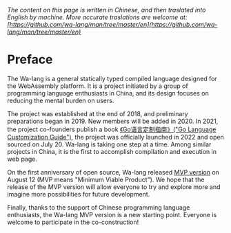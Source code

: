 *The content on this page is written in Chinese, and then traslated into English by machine. More accurate traslations are welcome at: [https://github.com/wa-lang/man/tree/master/en](https://github.com/wa-lang/man/tree/master/en)*

# Preface

The Wa-lang is a general statically typed compiled language designed for the WebAssembly platform. It is a project initiated by a group of programming language enthusiasts in China, and its design focuses on reducing the mental burden on users.

The project was established at the end of 2018, and preliminary preparations began in 2019. New members will be added in 2020. In 2021, the project co-founders publish a book [《Go语言定制指南》("Go Language Customization Guide")](https://github.com/chai2010/go-ast-book), the project was officially launched in 2022 and open sourced on July 20. Wa-lang is taking one step at a time. Among similar projects in China, it is the first to accomplish compilation and execution in web page.

On the first anniversary of open source, Wa-lang released [MVP version](https://github.com/wa-lang/wa/releases) on August 12 (MVP means "Minimum Viable Product"). We hope that the release of the MVP version will allow everyone to try and explore more and imagine more possibilities for future development.

Finally, thanks to the support of Chinese programming language enthusiasts, the Wa-lang MVP version is a new starting point. Everyone is welcome to participate in the co-construction!